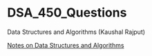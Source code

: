 # DSA_450_Questions
Data Structures and Algorithms (Kaushal Rajput)

[Notes on Data Structures and Algorithms](https://github.com/kaushalk844/DSA_450_Questions/blob/main/Lectures.md)
